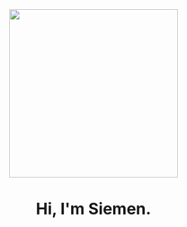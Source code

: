<div id="header" align="center">
  <img src="https://media.giphy.com/media/bx3Cvt88j7PtM4SOaS/giphy.gif" width="300"/>
</div>

<div align="center">
  <h1>Hi, I'm Siemen.</h1>
  </div>
